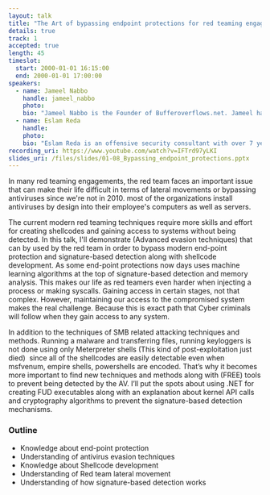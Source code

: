 ```yaml
---
layout: talk
title: "The Art of bypassing endpoint protections for red teaming engagements"
details: true
track: 1
accepted: true
length: 45
timeslot:
  start: 2000-01-01 16:15:00
  end: 2000-01-01 17:00:00
speakers: 
  - name: Jameel Nabbo
    handle: jameel_nabbo
    photo: 
    bio: "Jameel Nabbo is the Founder of Bufferoverflows.net. Jameel has more than a decade of experience researching and working in the computer security space. He is a recognized industry speaker, having spoken at international security conferences. along with his passion for red teaming and source code analysis, Jameel works at Capgemini as a principal offensive security consultant."
  - name: Eslam Reda
    handle: 
    photo: 
    bio: "Eslam Reda is an offensive security consultant with over 7 years in the security industry breaking things and doing red teaming on a daily basis. he's working currently as offensive security consultant in Capgemini red team."
recording_uri: https://www.youtube.com/watch?v=IFTrd97yLKI
slides_uri: /files/slides/01-08_Bypassing_endpoint_protections.pptx
---
```


In many red teaming engagements, the red team faces an important issue that can make their life difficult in terms of lateral movements or bypassing antiviruses since we're not in 2010. most of the organizations install antiviruses by design into their employee's computers as well as servers.


The current modern red teaming techniques require more skills and effort for creating shellcodes and gaining access to systems without being detected.
In this talk, I'll demonstrate (Advanced evasion techniques) that can by used by the red team in order to bypass modern end-point protection and signature-based detection along with shellcode development.
As some end-point protections now days uses machine learning algorithms at the top of signature-based detection and memory analysis. This makes our life as red teamers even harder when injecting a process or making syscalls.
Gaining access in certain stages, not that complex. However, maintaining our access to the compromised system makes the real challenge. Because this is exact path that Cyber criminals will follow when they gain access to any system.


In addition to the techniques of SMB related attacking techniques and methods. Running a malware and transferring files, running keyloggers is not done using only Meterpreter shells (This kind of post-exploitation just died)  since all of the shellcodes are easily detectable even when msfvenum, empire shells, powershells are encoded. That’s why it becomes more important to find new techniques and methods along with (FREE) tools to prevent being detected by the AV. 
I’ll put the spots about using .NET for creating FUD executables along with an explanation about kernel API calls and cryptography algorithms to prevent the signature-based detection mechanisms.


### Outline

 - Knowledge about end-point protection
 - Understanding of antivirus evasion techniques
 - Knowledge about Shellcode development
 - Understanding of Red team lateral movement
 - Understanding of how signature-based detection works

